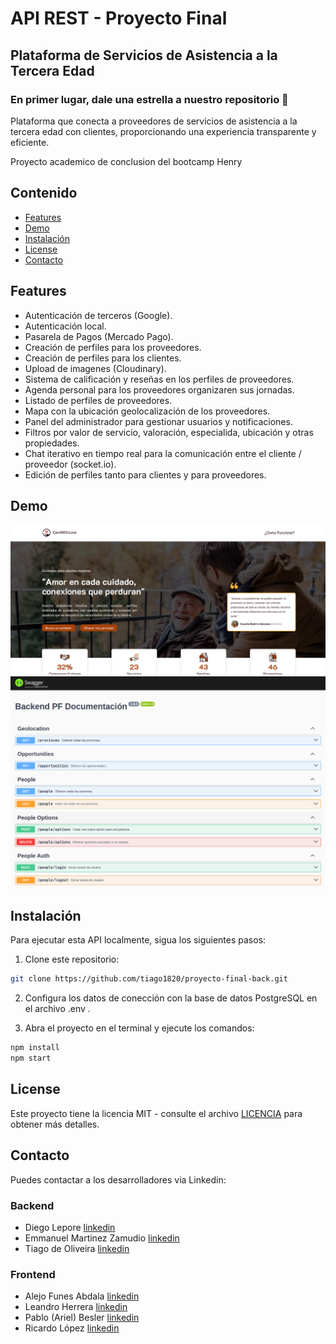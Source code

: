 # API REST - Proyecto Final

## Plataforma de Servicios de Asistencia a la Tercera Edad

### En primer lugar, dale una estrella a nuestro repositorio 🌟
Plataforma que conecta a proveedores de servicios de asistencia a la tercera edad con clientes, proporcionando una experiencia transparente y eficiente.

Proyecto academico de conclusion del bootcamp Henry

## Contenido

- [Features](#features)
- [Demo](#demo)
- [Instalación](#instalación)
- [License](#license)
- [Contacto](#contacto)

## Features

- Autenticación de terceros (Google).
- Autenticación local.
- Pasarela de Pagos (Mercado Pago).
- Creación de perfiles para los proveedores.
- Creación de perfiles para los clientes.
- Upload de imagenes (Cloudinary).
- Sistema de calificación y reseñas en los perfiles de proveedores.
- Agenda personal para los proveedores organizaren sus jornadas.
- Listado de perfiles de proveedores.
- Mapa con la ubicación geolocalización de los proveedores.
- Panel del administrador para gestionar usuarios y notificaciones.
- Filtros por valor de servicio, valoración, especialida, ubicación y otras propiedades.
- Chat iterativo en tiempo real para la comunicación entre el cliente / proveedor (socket.io). 
- Edición de perfiles tanto para clientes y para proveedores.

## Demo

![image](./Documentation/demo01.png)
![image](./Documentation/demo02.png)


## Instalación

Para ejecutar esta API localmente, sigua los siguientes pasos:

1. Clone este repositorio:

```bash
git clone https://github.com/tiago1820/proyecto-final-back.git

```

2. Configura los datos de conección con la base de datos PostgreSQL en el archivo .env .

3. Abra el proyecto en el terminal y ejecute los comandos:

```bash
npm install
npm start
```

## License

Este proyecto tiene la licencia MIT - consulte el archivo [LICENCIA](/LICENCIA) para obtener más detalles.

## Contacto

Puedes contactar a los desarrolladores via Linkedin:
### Backend
- Diego Lepore [linkedin](https://www.linkedin.com/in/diego-lepore/)
- Emmanuel Martinez Zamudio [linkedin](https://www.linkedin.com/in/emmanuel-martinez-zamudio-b17139140/)
- Tiago de Oliveira [linkedin](https://www.linkedin.com/in/tiago1820/)

### Frontend
- Alejo Funes Abdala [linkedin](https://www.linkedin.com/in/alejo-funes-abdala/)
- Leandro Herrera [linkedin](https://www.linkedin.com/in/leandroherrera1002/)
- Pablo (Ariel) Besler [linkedin](https://www.linkedin.com/in/pablo-besler/)
- Ricardo López [linkedin](https://www.linkedin.com/in/josericardolopezsierra/)
